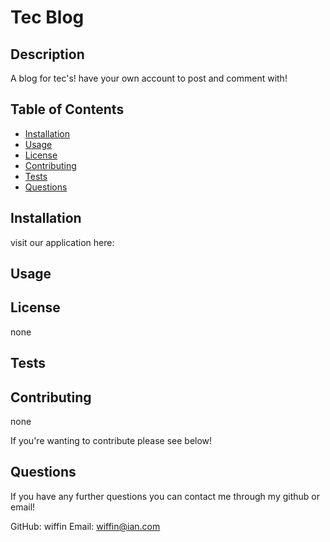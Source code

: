# Tec Blog

## Description

A blog for tec's! have your own account to post and comment with!

## Table of Contents

* [Installation](#installation)
* [Usage](#usage)
* [License](#license)
* [Contributing](#contributing)
* [Tests](#tests)
* [Questions](#questions)

## Installation

visit our application here:

## Usage



## License

none

## Tests



## Contributing

none

If you're wanting to contribute please see below!

## Questions

If you have any further questions you can contact me through my github or email!

GitHub:  wiffin
Email:   wiffin@ian.com